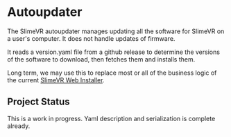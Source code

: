 # Autoupdater
The SlimeVR autoupdater manages updating all the software for SlimeVR on a user's
computer. It does not handle updates of firmware.

It reads a version.yaml file from a github release to determine the versions of the
software to download, then fetches them and installs them.

Long term, we may use this to replace most or all of the business logic of the current
[SlimeVR Web Installer](https://github.com/SlimeVR/SlimeVR-Installer).

## Project Status
This is a work in progress. Yaml description and serialization is complete already.